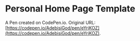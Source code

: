 # Personal Home Page  Template

A Pen created on CodePen.io. Original URL: [https://codepen.io/AdebisiGod/pen/eYrjKOZ](https://codepen.io/AdebisiGod/pen/eYrjKOZ).

